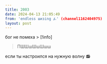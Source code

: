 ```yaml
---
title: 2003
date: 2024-04-13 21:05:49
from: 'endless шизing ⍼' (channel1162404975)
layout: post
---
```


бог не помеха > [!info]
> ПШШшШшШшш

 если ты настроился на нужную волну 📻
